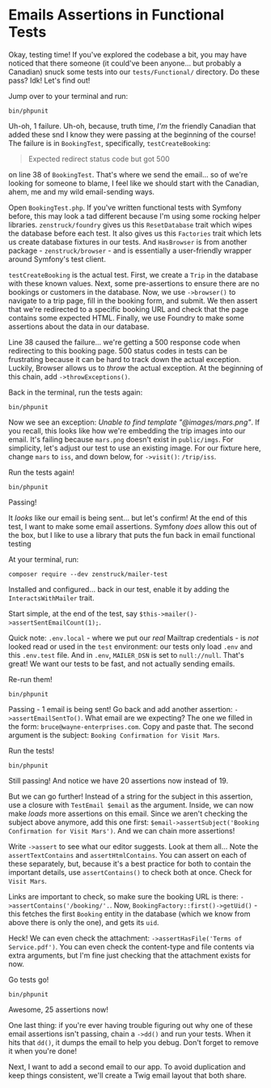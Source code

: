 # Emails Assertions in Functional Tests

Okay, testing time! If you've explored the codebase a bit, you may have noticed that
there someone (it could've been anyone... but probably a Canadian) snuck some tests
into our `tests/Functional/` directory. Do these pass? Idk! Let's find out!

Jump over to your terminal and run:

```terminal
bin/phpunit
```

Uh-oh, 1 failure. Uh-oh, because, truth time, *I'm* the friendly Canadian that added
these snd I know they were passing at the beginning of the course! The failure is
in `BookingTest`, specifically, `testCreateBooking`:

> Expected redirect status code but got 500

on line 38 of `BookingTest`. That's where we send the email... so of we're looking
for someone to blame, I feel like we should start with the Canadian, ahem, me and
my wild email-sending ways.

Open `BookingTest.php`. If you've written functional tests with Symfony before, this
may look a tad different because I'm using some rocking helper libraries. `zenstruck/foundry` gives
us this `ResetDatabase` trait which wipes the database before each test. It also
gives us this `Factories` trait which lets us create database fixtures
in our tests. And `HasBrowser` is from another package - `zenstruck/browser` -
and is essentially a user-friendly wrapper around Symfony's test client.

`testCreateBooking` is the actual test. First, we create a `Trip` in the database with
these known values. Next, some pre-assertions to ensure there are no bookings or
customers in the database. Now, we use `->browser()` to navigate to a trip page,
fill in the booking form, and submit. We then assert that we're redirected to a
specific booking URL and check that the page contains some expected HTML. Finally, we
use Foundry to make some assertions about the data in our database.

Line 38 caused the failure... we're getting a 500 response code when redirecting
to this booking page. 500 status codes in tests can be frustrating because it can
be hard to track down the actual exception. Luckily, Browser allows us to *throw*
the actual exception. At the beginning of this chain, add `->throwExceptions()`.

Back in the terminal, run the tests again:

```terminal-silent
bin/phpunit
```

Now we see an exception: *Unable to find template "@images/mars.png"*. If you recall,
this looks like how we're embedding the trip images into our email. It's failing because
`mars.png` doesn't exist in `public/imgs`. For simplicity, let's adjust our test to use
an existing image. For our fixture here, change `mars` to `iss`, and down below, for
`->visit()`: `/trip/iss`.

Run the tests again!

```terminal-silent
bin/phpunit
```

Passing!

It *looks* like our email is being sent... but let's confirm! At the end of this test,
I want to make some email assertions. Symfony *does* allow this
out of the box, but I like to use a library that puts the fun
back in email functional testing

At your terminal, run:

```terminal
composer require --dev zenstruck/mailer-test
```

Installed and configured... back in our test, enable it by adding the `InteractsWithMailer`
trait.

Start simple, at the end of the test, say `$this->mailer()->assertSentEmailCount(1);`.

Quick note: `.env.local` - where we put our *real* Mailtrap credentials - is *not*
looked read or used in the `test` environment: our tests only load `.env` and this
`.env.test` file. And in `.env`, `MAILER_DSN` is set to `null://null`. That's great!
We want our tests to be fast, and not actually sending emails.

Re-run them!

```terminal-silent
bin/phpunit
```

Passing - 1 email is being sent! Go back and add another assertion: `->assertEmailSentTo()`.
What email are we expecting? The one we filled in the form: `bruce@wayne-enterprises.com`.
Copy and paste that. The second argument is the subject: `Booking Confirmation for Visit Mars`.

Run the tests!

```terminal-silent
bin/phpunit
```

Still passing! And notice we have 20 assertions now instead of 19.

But we can go further! Instead of a string for the subject in this assertion, use a closure
with `TestEmail $email` as the argument. Inside, we can now make *loads* more assertions
on this email. Since we aren't checking the subject above anymore, add this one first:
`$email->assertSubject('Booking Confirmation for Visit Mars')`. And we can chain more assertions!

Write `->assert` to see what our editor suggests. Look at them all... Note the `assertTextContains`
and `assertHtmlContains`. You can assert on each of these separately, but, because it's
a best practice for both to contain the important details, use `assertContains()` to check
both at once. Check for `Visit Mars`.

Links are important to check, so make sure the booking URL is there:
`->assertContains('/booking/'.`. Now, `BookingFactory::first()->getUid()` - this fetches
the first `Booking` entity in the database (which we know from above there is only the one),
and gets its `uid`.

Heck! We can even check the attachment: `->assertHasFile('Terms of Service.pdf')`.
You can even check the content-type and file contents via
extra arguments, but I'm fine just checking that the attachment exists for now.

Go tests go!

```terminal-silent
bin/phpunit
```

Awesome, 25 assertions now!

One last thing: if you're ever having trouble figuring out why one of these email
assertions isn't passing, chain a `->dd()` and run your tests. When it hits that `dd()`,
it dumps the email to help you debug. Don't forget to remove it when you're done!

Next, I want to add a second email to our app. To avoid duplication and keep things
consistent, we'll create a Twig email layout that both share.
